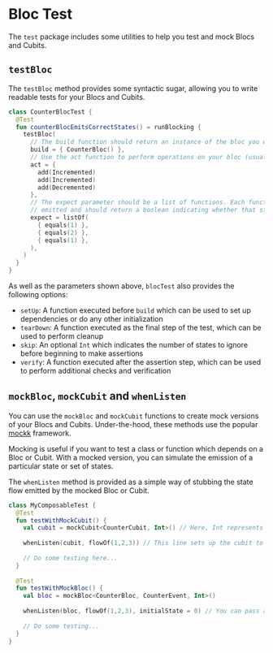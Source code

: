 # Bloc Test

The `test` package includes some utilities to help you test and mock Blocs and Cubits.

## `testBloc`

The `testBloc` method provides some syntactic sugar, allowing you to write readable tests for your Blocs and Cubits.

```kotlin
class CounterBlocTest {
  @Test
  fun counterBlocEmitsCorrectStates() = runBlocking {
    testBloc(
      // The build function should return an instance of the bloc you want to test
      build = { CounterBloc() },
      // Use the act function to perform operations on your bloc (usually adding events)
      act = {
        add(Incremented)
        add(Incremented)
        add(Decremented)
      },
      // The expect parameter should be a list of functions. Each function takes the next state
      // emitted and should return a boolean indicating whether that state is correct.
      expect = listOf(
        { equals(1) },
        { equals(2) },
        { equals(1) },
      ),
    )
  }
}
```

As well as the parameters shown above, `blocTest` also provides the following options:

* `setUp`: A function executed before `build` which can be used to set up dependencies or do any other initialization
* `tearDown`: A function executed as the final step of the test, which can be used to perform cleanup
* `skip`: An optional `Int` which indicates the number of states to ignore before beginning to make assertions
* `verify`: A function executed after the assertion step, which can be used to perform additional checks and verification

## `mockBloc`,  `mockCubit` and `whenListen`

You can use the `mockBloc` and `mockCubit` functions to create mock versions of your Blocs and Cubits. Under-the-hood, these methods use the popular [mockk](https://mockk.io) framework.

Mocking is useful if you want to test a class or function which depends on a Bloc or Cubit. With a mocked version, you can simulate the emission of a particular state or set of states.

The `whenListen` method is provided as a simple way of stubbing the state flow emitted by the mocked Bloc or Cubit.

```kotlin
class MyComposableTest {
  @Test
  fun testWithMockCubit() {
    val cubit = mockCubit<CounterCubit, Int>() // Here, Int represents the state type
    
    whenListen(cubit, flowOf(1,2,3)) // This line sets up the cubit to emit the numbers 1, 2, and 3 in that order.
    
    // Do some testing here...
  }
  
  @Test
  fun testWithMockBloc() {
    val bloc = mockBloc<CounterBloc, CounterEvent, Int>()
    
    whenListen(bloc, flowOf(1,2,3), initialState = 0) // You can pass an optional initial state.
    
    // Do some testing...
  }
}
```

